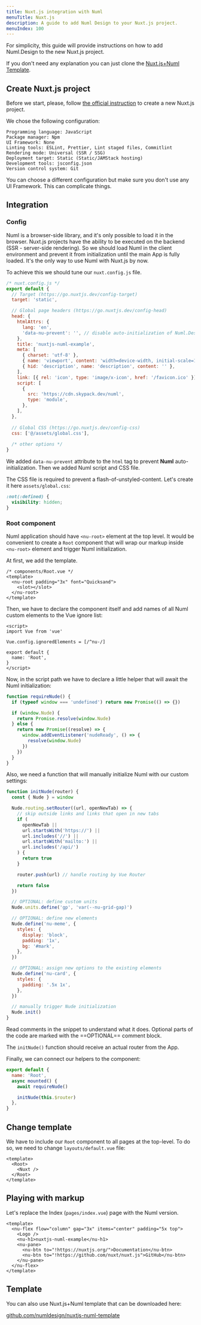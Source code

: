 ```yaml
---
title: Nuxt.js integration with Numl
menuTitle: Nuxt.js
description: A guide to add Numl Design to your Nuxt.js project.
menuIndex: 100
---
```


For simplicity, this guide will provide instructions on how to add Numl.Design to the new Nuxt.js project.

If you don't need any explanation you can just clone the [Nuxt.js+Numl Template](!https://github.com/numldesign/nuxtjs-numl-template).

## Create Nuxt.js project

Before we start, please, follow [the official instruction](!https://nuxtjs.org/docs/2.x/get-started/installation) to create a new Nuxt.js project.

We chose the following configuration:

```
Programming language: JavaScript
Package manager: Npm
UI Framework: None 
Linting tools: ESLint, Prettier, Lint staged files, Commitlint
Rendering mode: Universal (SSR / SSG)
Deployment target: Static (Static/JAMStack hosting)
Development tools: jsconfig.json
Version control system: Git 
```

You can choose a different configuration but make sure you don't use any UI Framework. This can complicate things.

## Integration

### Config

Numl is a browser-side library, and it's only possible to load it in the browser. Nuxt.js projects have the ability to be executed on the backend (SSR - server-side rendering). So we should load Numl in the client environment and prevent it from initialization until the main App is fully loaded. It's the only way to use Numl with Nuxt.js by now.

To achieve this we should tune our `nuxt.config.js` file.

```jsx
/* nuxt.config.js */
export default {
  // Target (https://go.nuxtjs.dev/config-target)
  target: 'static',

  // Global page headers (https://go.nuxtjs.dev/config-head)
  head: {
    htmlAttrs: {
      lang: 'en',
      'data-nu-prevent': '', // disable auto-initialization of Numl.Design
    },
    title: 'nuxtjs-numl-example',
    meta: [
      { charset: 'utf-8' },
      { name: 'viewport', content: 'width=device-width, initial-scale=1' },
      { hid: 'description', name: 'description', content: '' },
    ],
    link: [{ rel: 'icon', type: 'image/x-icon', href: '/favicon.ico' }],
    script: [
      {
        src: 'https://cdn.skypack.dev/numl',
        type: 'module',
      },
    ],
  },
  
  // Global CSS (https://go.nuxtjs.dev/config-css)
  css: ['@/assets/global.css'],
  
  /* other options */
}
```

We added `data-nu-prevent` attribute to the `html` tag to prevent **Numl** auto-initialization. Then we added Numl script and CSS file.

The CSS file is required to prevent a flash-of-unstyled-content. Let's create it here `assets/global.css`:

```css
:not(:defined) {
  visibility: hidden;
}
```

### Root component

Numl application should have `<nu-root>` element at the top level. It would be convenient to create a `Root` component that will wrap our markup inside `<nu-root>` element and trigger Numl initialization.

At first, we add the template.

```vue
/* components/Root.vue */
<template>
  <nu-root padding="3x" font="Quicksand">
    <slot></slot>
  </nu-root>
</template>
```

Then, we have to declare the component itself and add names of all Numl custom elements to the Vue ignore list:

```vue
<script>
import Vue from 'vue'

Vue.config.ignoredElements = [/^nu-/]

export default {
  name: 'Root',
}
</script>
``` 

Now, in the script path we have to declare a little helper that will await the Numl initialization:

```js
function requireNude() {
  if (typeof window === 'undefined') return new Promise(() => {})

  if (window.Nude) {
    return Promise.resolve(window.Nude)
  } else {
    return new Promise((resolve) => {
      window.addEventListener('nudeReady', () => {
        resolve(window.Nude)
      })
    })
  }
}
```

Also, we need a function that will manually initialize Numl with our custom settings:

```js
function initNude(router) {
  const { Nude } = window

  Nude.routing.setRouter((url, openNewTab) => {
    // skip outside links and links that open in new tabs
    if (
      openNewTab ||
      url.startsWith('https://') ||
      url.includes('//') ||
      url.startsWith('mailto:') ||
      url.includes('/api/')
    ) {
      return true
    }

    router.push(url) // handle routing by Vue Router

    return false
  })

  // OPTIONAL: define custom units
  Nude.units.define('gp', 'var(--nu-grid-gap)')

  // OPTIONAL: define new elements
  Nude.define('nu-meme', {
    styles: {
      display: 'block',
      padding: '1x',
      bg: '#mark',
    },
  })

  // OPTIONAL: assign new options to the existing elements
  Nude.define('nu-card', {
    styles: {
      padding: '.5x 1x',
    },
  })

  // manually trigger Nude initialization
  Nude.init()
}
```

Read comments in the snippet to understand what it does. Optional parts of the code are marked with the ==OPTIONAL== comment block.

The `initNude()` function should receive an actual router from the App.

Finally, we can connect our helpers to the component:

```js
export default {
  name: 'Root',
  async mounted() {
    await requireNude()

    initNude(this.$router)
  },
}
```

## Change template

We have to include our `Root` component to all pages at the top-level. To do so, we need to change `layouts/default.vue` file:

```vue
<template>
  <Root>
    <Nuxt />
  </Root>
</template>
```

## Playing with markup

Let's replace the Index (`pages/index.vue`) page with the Numl version.

```vue
<template>
  <nu-flex flow="column" gap="3x" items="center" padding="5x top">
    <Logo />
    <nu-h1>nuxtjs-numl-example</nu-h1>
    <nu-pane>
      <nu-btn to="!https://nuxtjs.org/">Documentation</nu-btn>
      <nu-btn to="!https://github.com/nuxt/nuxt.js">GitHub</nu-btn>
    </nu-pane>
  </nu-flex>
</template>
```

## Template

You can also use Nuxt.js+Numl template that can be downloaded here:

[github.com/numldesign/nuxtjs-numl-template](!https://github.com/numldesign/nuxtjs-numl-template)
